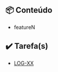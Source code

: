 ## :package: Conteúdo

- featureN

## :heavy_check_mark: Tarefa(s)

- [LOG-XX](https://logcomex.atlassian.net/browse/LOG-XX)
